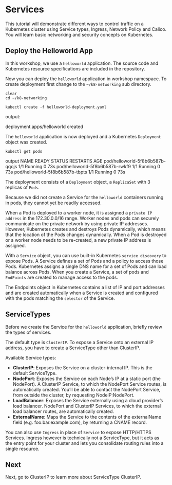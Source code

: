 # Services

This tutorial will demonstrate different ways to control traffic on a Kubernetes cluster using Service types, Ingress, Network Policy and Calico. You will learn basic networking and security concepts on Kubernetes.

## Deploy the Helloworld App

In this workshop, we use a `helloworld` application. The source code and Kubernetes resource specifications are included in the repository. 



Now you can deploy the `helloworld` application in workshop namespace. To create deployment first change to the `~/k8-networking` sub directory.

```execute
clear
cd ~/k8-networking
```

```execute
kubectl create -f helloworld-deployment.yaml
```

output:

deployment.apps/helloworld created


The `helloworld` application is now deployed and a Kubernetes `Deployment` object was created. 

```execute
kubectl get pods
```

output
NAME                              READY   STATUS    RESTARTS   AGE
pod/helloworld-5f8b6b587b-qqqjs   1/1     Running   0          73s
pod/helloworld-5f8b6b587b-rwkf9   1/1     Running   0          73s
pod/helloworld-5f8b6b587b-tbpts   1/1     Running   0          73s

The deployment consists of a `Deployment` object, a `ReplicaSet` with 3 replicas of `Pods`. 


Because we did not create a Service for the `helloworld` containers running in pods, they cannot yet be readily accessed. 

When a Pod is deployed to a worker node, it is assigned a `private IP address` in the 172.30.0.0/16 range. Worker nodes and pods can securely communicate on the private network by using private IP addresses. However, Kubernetes creates and destroys Pods dynamically, which means that the location of the Pods changes dynamically. When a Pod is destroyed or a worker node needs to be re-created, a new private IP address is assigned.

With a `Service` object, you can use built-in Kubernetes `service discovery` to expose Pods. A Service defines a set of Pods and a policy to access those Pods. Kubernetes assigns a single DNS name for a set of Pods and can load balance across Pods. When you create a Service, a set of pods and `EndPoints` are created to manage access to the pods.

The Endpoints object in Kubernetes contains a list of IP and port addresses and are created automatically when a Service is created and configured with the pods matching the `selector` of the Service.

## ServiceTypes

Before we create the Service for the `helloworld` application, briefly review the types of services.

The default type is `ClusterIP`. To expose a Service onto an external IP address, you have to create a ServiceType other than ClusterIP.

Available Service types:

- **ClusterIP**: Exposes the Service on a cluster-internal IP. This is the default ServiceType.
- **NodePort**: Exposes the Service on each Node’s IP at a static port (the NodePort). A ClusterIP Service, to which the NodePort Service routes, is automatically created. You’ll be able to contact the NodePort Service, from outside the cluster, by requesting NodeIP:NodePort.
- **LoadBalancer**: Exposes the Service externally using a cloud provider’s load balancer. NodePort and ClusterIP Services, to which the external load balancer routes, are automatically created.
- **ExternalName**: Maps the Service to the contents of the externalName field (e.g. foo.bar.example.com), by returning a CNAME record.

You can also use `Ingress` in place of `Service` to expose HTTP/HTTPS Services. Ingress however is technically not a ServiceType, but it acts as the entry point for your cluster and lets you consolidate routing rules into a single resource. 


## Next

Next, go to ClusterIP to learn more about ServiceType ClusterIP.
